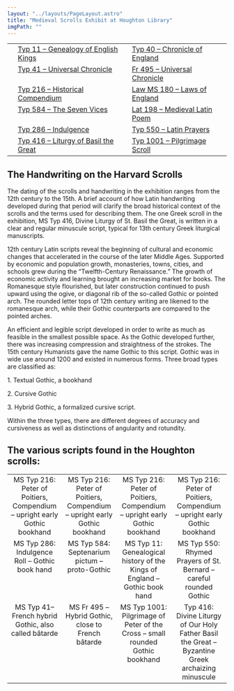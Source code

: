 ```yaml
---
layout: "../layouts/PageLayout.astro"
title: "Medieval Scrolls Exhibit at Houghton Library"
imgPath: ""
---
```


<main>
  <section class="article-content">
    <div class="article-body">
      <table width="100%" cellspacing="10" cellpadding="5" align="center">
        <tbody>
          <tr>
            <td align="left" valign="top"></td>
            <td align="left" valign="top"
              ><a
                href="http://omeka.cga.harvard.edu/exhibits/show/medscrolls/scripts/typ11"
                rel="noopener nofollow"
                target="_blank">Typ 11 – Genealogy of English Kings</a
              ></td
            >
            <td align="left" valign="top"
              ><a
                href="http://omeka.cga.harvard.edu/exhibits/show/medscrolls/scripts/typ40"
                rel="noopener nofollow"
                target="_blank">Typ 40 – Chronicle of England</a
              ></td
            >
          </tr>
          <tr>
            <td align="left" valign="top"></td>
            <td align="left" valign="top"
              ><a
                href="http://omeka.cga.harvard.edu/exhibits/show/medscrolls/scripts/typ41"
                rel="noopener nofollow"
                target="_blank">Typ 41 – Universal Chronicle</a
              ></td
            >
            <td align="left" valign="top"
              ><a
                href="http://omeka.cga.harvard.edu/exhibits/show/medscrolls/scripts/fr495"
                rel="noopener nofollow"
                target="_blank">Fr 495 – Universal Chronicle</a
              ></td
            >
          </tr>
          <tr>
            <td align="left" valign="top"></td>
            <td align="left" valign="top"
              ><a
                href="http://omeka.cga.harvard.edu/exhibits/show/medscrolls/scripts/typ216"
                rel="noopener nofollow"
                target="_blank">Typ 216 – Historical Compendium</a
              ></td
            >
            <td align="left" valign="top"
              ><a
                href="http://omeka.cga.harvard.edu/exhibits/show/medscrolls/scripts/lawms180"
                rel="noopener nofollow"
                target="_blank">Law MS 180 – Laws of England</a
              ></td
            >
          </tr>
          <tr>
            <td align="left" valign="top"></td>
            <td align="left" valign="top"
              ><a
                href="http://omeka.cga.harvard.edu/exhibits/show/medscrolls/scripts/typ584"
                rel="noopener nofollow"
                target="_blank">Typ 584 – The Seven Vices</a
              ></td
            >
            <td align="left" valign="top"
              ><a
                href="http://omeka.cga.harvard.edu/exhibits/show/medscrolls/scripts/lat198"
                rel="noopener nofollow"
                target="_blank">Lat 198 – Medieval Latin Poem</a
              ></td
            >
          </tr>
          <tr>
            <td align="left" valign="top"></td>
            <td align="left" valign="top"
              ><a
                href="http://omeka.cga.harvard.edu/exhibits/show/medscrolls/scripts/typ286"
                rel="noopener nofollow"
                target="_blank">Typ 286 – Indulgence</a
              ></td
            >
            <td align="left" valign="top"
              ><a
                href="http://omeka.cga.harvard.edu/exhibits/show/medscrolls/scripts/typ-550"
                rel="noopener nofollow"
                target="_blank">Typ 550 – Latin Prayers</a
              ></td
            >
          </tr>
          <tr>
            <td align="left" valign="top"></td>
            <td align="left" valign="top"
              ><a
                href="http://omeka.cga.harvard.edu/exhibits/show/medscrolls/scripts/typ416"
                rel="noopener nofollow"
                target="_blank">Typ 416 – Liturgy of Basil the Great</a
              ></td
            >
            <td align="left" valign="top"
              ><a
                href="http://omeka.cga.harvard.edu/exhibits/show/medscrolls/scripts/typ1001"
                rel="noopener nofollow"
                target="_blank">Typ 1001 – Pilgrimage Scroll</a
              ></td
            >
          </tr>
        </tbody>
      </table>
      <h2>The Handwriting on the Harvard Scrolls</h2>
      <p>
        The dating of the scrolls and handwriting in the exhibition ranges
        from the 12th&nbsp;century to the 15th. A brief account of how Latin
        handwriting developed during that period will clarify the broad
        historical context of the scrolls and the terms used for describing
        them. The one Greek scroll in the exhibition, MS Typ 416, Divine
        Liturgy of St. Basil the Great, is written in a clear and regular
        minuscule script, typical for 13th&nbsp;century Greek liturgical
        manuscripts.
      </p>
      <p>
        12th&nbsp;century Latin scripts reveal the beginning of cultural and
        economic changes that accelerated in the course of the later Middle
        Ages. Supported by economic and population growth, monasteries, towns,
        cities, and schools grew during the “Twelfth-Century Renaissance.” The
        growth of economic activity and learning brought an increasing market
        for books. The Romanesque style flourished, but later construction
        continued to push upward using the ogive, or diagonal rib of the
        so-called Gothic or pointed arch. The rounded letter tops of
        12th&nbsp;century writing are likened to the romanesque arch, while
        their Gothic counterparts are compared to the pointed arches.
      </p>
      <p>
        An efficient and legible script developed in order to write as much as
        feasible in the smallest possible space. As the Gothic developed
        further, there was increasing compression and straightness of the
        strokes. The 15th&nbsp;century Humanists gave the name Gothic to this
        script. Gothic was in wide use around 1200 and existed in numerous
        forms. Three broad types are classified as:
      </p>
      <p>1. Textual Gothic, a bookhand</p>
      <p>2. Cursive Gothic</p>
      <p>3. Hybrid Gothic, a formalized cursive script.</p>
      <p>
        Within the three types, there are different degrees of accuracy and
        cursiveness as well as distinctions of angularity and rotundity.
      </p>
      <h2>The various scripts found in the Houghton scrolls:</h2>
      <table cellspacing="5" cellpadding="8" align="center">
        <tbody>
          <tr>
            <td align="center" valign="top"
              ><img
                class="colorbox-887"
                src="http://omeka.cga.harvard.edu/files/square_thumbnails/867bc1234e977689b49ef713f89a10f3.jpg"
                alt=""
              /><br />
              MS Typ 216: Peter of Poitiers, Compendium – upright early Gothic
              bookhand</td
            >
            <td align="center" valign="top"
              ><img
                class="colorbox-887"
                src="http://omeka.cga.harvard.edu/files/square_thumbnails/1f2904c5b9ef99e032271866a41a8d84.jpg"
                alt=""
              /><br />
              MS Typ 216: Peter of Poitiers, Compendium – upright early Gothic
              bookhand</td
            >
            <td align="center" valign="top"
              ><img
                class="colorbox-887"
                src="http://omeka.cga.harvard.edu/files/square_thumbnails/704e9cbeaa12352a776764aa57869909.jpg"
                alt=""
              /><br />
              MS Typ 216: Peter of Poitiers, Compendium – upright early Gothic
              bookhand</td
            >
            <td align="center" valign="top"
              ><img
                class="colorbox-887"
                src="http://omeka.cga.harvard.edu/files/square_thumbnails/9fa49d794990ee14ccc732a7a14714ce.jpg"
                alt=""
              /><br />
              MS Typ 216: Peter of Poitiers, Compendium – upright early Gothic
              bookhand</td
            >
          </tr>
          <tr>
            <td align="center" valign="top"
              ><img
                class="colorbox-887"
                src="http://omeka.cga.harvard.edu/files/square_thumbnails/b6ce87e1ecbaf7b69827146383f6dea6.jpg"
                alt=""
              /><br />
              MS Typ 286: Indulgence Roll – Gothic book hand</td
            >
            <td align="center" valign="top"
              ><img
                class="colorbox-887"
                src="http://omeka.cga.harvard.edu/files/square_thumbnails/ce496957ec7b0f601a61a1d7f1b6a89e.jpg"
                alt=""
              /><br />
              MS Typ 584: Septenarium pictum – proto-Gothic</td
            >
            <td align="center" valign="top"
              ><img
                class="colorbox-887"
                src="http://omeka.cga.harvard.edu/files/square_thumbnails/a3e0e013d70ca6bf4e3b10bd176e0bf3.jpg"
                alt=""
              /><br />
              MS Typ 11: Genealogical history of the Kings of England – Gothic
              book hand</td
            >
            <td align="center" valign="top"
              ><img
                class="colorbox-887"
                src="http://omeka.cga.harvard.edu/files/square_thumbnails/e9b8f406becdd41d562c31b79c1222e8.jpg"
                alt=""
              /><br />
              MS Typ 550: Rhymed Prayers of St. Bernard – careful rounded Gothic</td
            >
          </tr>
          <tr>
            <td align="center" valign="top"
              ><img
                class="colorbox-887"
                src="http://omeka.cga.harvard.edu/files/square_thumbnails/076d880a94d72317ad2c066d1e96b091.jpg"
                alt=""
              /><br />
              MS Typ 41– French hybrid Gothic, also called bâtarde</td
            >
            <td align="center" valign="top"
              ><img
                class="colorbox-887"
                src="http://omeka.cga.harvard.edu/files/square_thumbnails/da12d3974b4c0b09f4092a6016aa644d.jpg"
                alt=""
              /><br />
              MS Fr 495 – Hybrid Gothic, close to French bâtarde</td
            >
            <td align="center" valign="top"
              ><img
                class="colorbox-887"
                src="http://omeka.cga.harvard.edu/files/square_thumbnails/14f9f61c4e8c1ebc02a4b6684bbd363c.jpg"
                alt=""
              /><br />
              MS Typ 1001: Pilgrimage of Peter of the Cross – small rounded Gothic
              bookhand</td
            >
            <td align="center" valign="top"
              ><img
                class="colorbox-887"
                src="http://omeka.cga.harvard.edu/files/square_thumbnails/b446fb045fa045ee659d130b46e87e0b.jpg"
                alt=""
              /><br />
              Typ 416: Divine Liturgy of Our Holy Father Basil the Great – Byzantine
              Greek archaizing minuscule</td
            >
          </tr>
        </tbody>
      </table>
    </div>
  </section>
</main>
